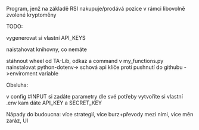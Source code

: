 Program, jenž na základě RSI nakupuje/prodává pozice 
v rámci libovolně zvolené kryptoměny

TODO:

vygenerovat si vlastní API_KEYS

naistahovat knihovny, co nemáte

stáhnout wheel od TA-Lib, odkaz a command v my_functions.py
nainstalovat python-dotenv-> schová api klíče proti pushnutí do githubu ->enviroment variable

Obsluha:

v config #INPUT si zadáte parametry dle své potřeby
vytvoříte si vlastní .env kam dáte API_KEY a SECRET_KEY


Nápady do budoucna:
více strategií, více burz+převody mezi nimi, více měn zaráz, UI

